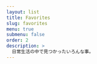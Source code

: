 ```yaml
---
layout: list
title: Favorites
slug: favorites
menu: true
submenu: false
order: 2
description: >
  日常生活の中で見つかったいろんな事。
---
```


